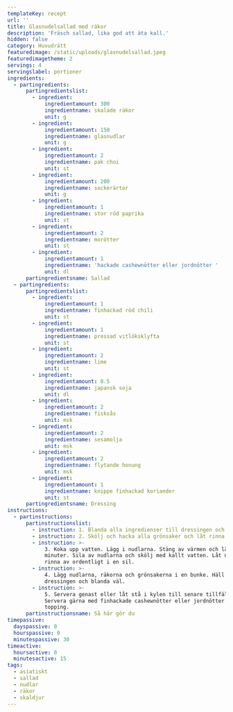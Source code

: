 ```yaml
---
templateKey: recept
url: ''
title: Glasnudelsallad med räkor
description: 'Fräsch sallad, lika god att äta kall.'
hidden: false
category: Huvudrätt
featuredimage: /static/uploads/glasnudelsallad.jpeg
featuredimagetheme: 2
servings: 4
servingslabel: portioner
ingredients:
  - partingredients:
      partingredientslist:
        - ingredient:
            ingredientamount: 300
            ingredientname: skalade räkor
            unit: g
        - ingredient:
            ingredientamount: 150
            ingredientname: glasnudlar
            unit: g
        - ingredient:
            ingredientamount: 2
            ingredientname: pak choi
            unit: st
        - ingredient:
            ingredientamount: 200
            ingredientname: sockerärtor
            unit: g
        - ingredient:
            ingredientamount: 1
            ingredientname: stor röd paprika
            unit: st
        - ingredient:
            ingredientamount: 2
            ingredientname: morötter
            unit: st
        - ingredient:
            ingredientamount: 1
            ingredientname: 'hackade cashewnötter eller jordnötter '
            unit: dl
      partingredientsname: Sallad
  - partingredients:
      partingredientslist:
        - ingredient:
            ingredientamount: 1
            ingredientname: finhackad röd chili
            unit: st
        - ingredient:
            ingredientamount: 1
            ingredientname: pressad vitlöksklyfta
            unit: st
        - ingredient:
            ingredientamount: 2
            ingredientname: lime
            unit: st
        - ingredient:
            ingredientamount: 0.5
            ingredientname: japansk soja
            unit: dl
        - ingredient:
            ingredientamount: 2
            ingredientname: fisksås
            unit: msk
        - ingredient:
            ingredientamount: 2
            ingredientname: sesamolja
            unit: msk
        - ingredient:
            ingredientamount: 2
            ingredientname: flytande honung
            unit: msk
        - ingredient:
            ingredientamount: 1
            ingredientname: knippe finhackad koriander
            unit: st
      partingredientsname: Dressing
instructions:
  - partinstructions:
      partinstructionslist:
        - instruction: 1. Blanda alla ingredienser till dressingen och ställ åt sidan.
        - instruction: 2. Skölj och hacka alla grönsaker och låt rinna av i en sil.
        - instruction: >-
            3. Koka upp vatten. Lägg i nudlarna. Stäng av värmen och låt stå i 5
            minuter. Sila av nudlarna och skölj med kallt vatten. Låt nudlarna
            rinna av ordentligt i en sil.
        - instruction: >-
            4. Lägg nudlarna, räkorna och grönsakerna i en bunke. Häll över
            dressingen och blanda väl.
        - instruction: >-
            5. Servera genast eller låt stå i kylen till senare tillfälle.
            Servera gärna med finhackade cashewnötter eller jordnötter som
            topping.
      partinstructionsname: Så här gör du
timepassive:
  dayspassive: 0
  hourspassive: 0
  minutespassive: 30
timeactive:
  hoursactive: 0
  minutesactive: 15
tags:
  - asiatiskt
  - sallad
  - nudlar
  - räkor
  - skaldjur
---
```

